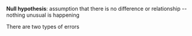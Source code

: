 
**Null hypothesis**: assumption that there is no difference or relationship --nothing unusual is happening

There are two types of errors
